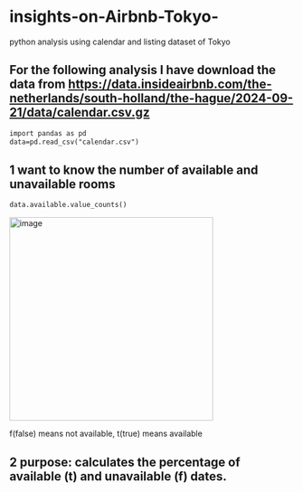 # insights-on-Airbnb-Tokyo-
python analysis using calendar and listing dataset of Tokyo 
## For the following analysis I have download the data from https://data.insideairbnb.com/the-netherlands/south-holland/the-hague/2024-09-21/data/calendar.csv.gz
``` diff
import pandas as pd
data=pd.read_csv("calendar.csv")
```
## 1 want to know the number of available and unavailable rooms
``` diff
data.available.value_counts()
```
<img width="360" alt="image" src="https://github.com/user-attachments/assets/abf39c86-5b3d-46da-a0c1-295c911aa600" />

f(false) means not available, t(true) means available 

## 2 purpose: calculates the percentage of available (t) and unavailable (f) dates.

